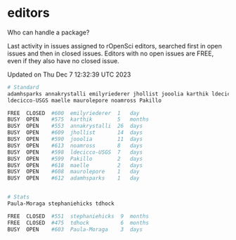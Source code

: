# editors

Who can handle a package?

Last activity in issues assigned to rOpenSci editors, searched first in open
issues and then in closed issues. Editors with no open issues are FREE, even if
they also have no closed issue.


Updated on Thu Dec 7 12:32:39 UTC 2023

```bash
# Standard
adamhsparks annakrystalli emilyriederer jhollist jooolia karthik ldecicco
ldecicco-USGS maelle maurolepore noamross Pakillo

FREE  CLOSED  #600  emilyriederer  1   day
BUSY  OPEN    #575  karthik        5   months
BUSY  OPEN    #553  annakrystalli  26  days
BUSY  OPEN    #609  jhollist       14  days
BUSY  OPEN    #590  jooolia        11  days
BUSY  OPEN    #613  noamross       8   days
BUSY  OPEN    #598  ldecicco-USGS  7   days
BUSY  OPEN    #599  Pakillo        2   days
BUSY  OPEN    #618  maelle         2   days
BUSY  OPEN    #608  maurolepore    1   day
BUSY  OPEN    #612  adamhsparks    1   day


# Stats
Paula-Moraga stephaniehicks tdhock

FREE  CLOSED  #551  stephaniehicks  9  months
FREE  CLOSED  #475  tdhock          6  months
BUSY  OPEN    #603  Paula-Moraga    3  days
```
